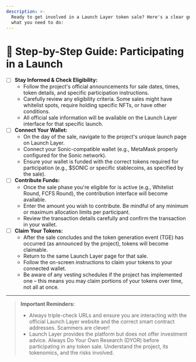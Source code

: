 ```yaml
---
description: >-
  Ready to get involved in a Launch Layer token sale? Here's a clear guide to
  what you need to do:
---
```


# 🚶 Step-by-Step Guide: Participating in a Launch

* [ ] **Stay Informed & Check Eligibility:**
  * Follow the project's official announcements for sale dates, times, token details, and specific participation instructions.
  * Carefully review any eligibility criteria. Some sales might have whitelist spots, require holding specific NFTs, or have other conditions.
  * All official sale information will be available on the Launch Layer interface for that specific launch.
* [ ] **Connect Your Wallet:**
  * On the day of the sale, navigate to the project's unique launch page on Launch Layer.
  * Connect your Sonic-compatible wallet (e.g., MetaMask properly configured for the Sonic network).
  * Ensure your wallet is funded with the correct tokens required for participation (e.g., $SONIC or specific stablecoins, as specified by the sale).
* [ ] **Contribute Funds:**
  * Once the sale phase you're eligible for is active (e.g., Whitelist Round, FCFS Round), the contribution interface will become available.
  * Enter the amount you wish to contribute. Be mindful of any minimum or maximum allocation limits per participant.
  * Review the transaction details carefully and confirm the transaction in your wallet.
* [ ] **Claim Your Tokens:**
  * After the sale concludes and the token generation event (TGE) has occurred (as announced by the project), tokens will become claimable.
  * Return to the same Launch Layer page for that sale.
  * Follow the on-screen instructions to claim your tokens to your connected wallet.
  * Be aware of any vesting schedules if the project has implemented one – this means you may claim portions of your tokens over time, not all at once.

***

> **Important Reminders:**
>
> * Always triple-check URLs and ensure you are interacting with the official Launch Layer website and the correct smart contract addresses. Scammers are clever!
> * Launch Layer provides the platform but does not offer investment advice. Always Do Your Own Research (DYOR) before participating in any token sale. Understand the project, its tokenomics, and the risks involved.
